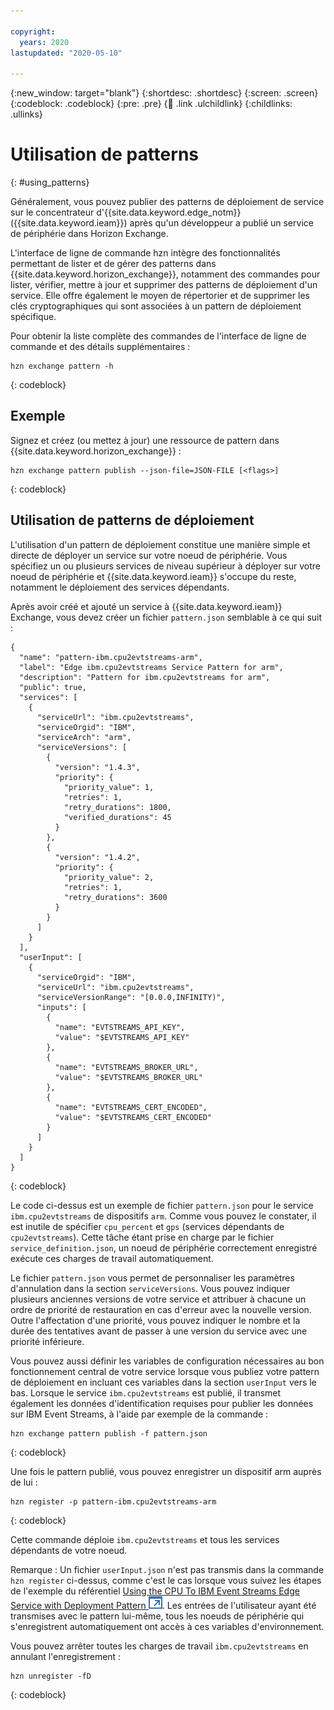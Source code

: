 ```yaml
---

copyright:
  years: 2020
lastupdated: "2020-05-10"

---
```


{:new_window: target="blank"}
{:shortdesc: .shortdesc}
{:screen: .screen}
{:codeblock: .codeblock}
{:pre: .pre}
{:child: .link .ulchildlink}
{:childlinks: .ullinks}

# Utilisation de patterns
{: #using_patterns}

Généralement, vous pouvez publier des patterns de déploiement de service sur le concentrateur d'{{site.data.keyword.edge_notm}} ({{site.data.keyword.ieam}}) après qu'un développeur a publié un service de périphérie dans Horizon Exchange.

L'interface de ligne de commande hzn intègre des fonctionnalités permettant de lister et de gérer des patterns dans {{site.data.keyword.horizon_exchange}}, notamment des commandes pour lister, vérifier, mettre à jour et supprimer des patterns de déploiement d'un service. Elle offre également le moyen de répertorier et de supprimer les clés cryptographiques qui sont associées à un pattern de déploiement spécifique.

Pour obtenir la liste complète des commandes de l'interface de ligne de commande et des détails supplémentaires :

```
hzn exchange pattern -h
```
{: codeblock}

## Exemple

Signez et créez (ou mettez à jour) une ressource de pattern dans {{site.data.keyword.horizon_exchange}} :

```
hzn exchange pattern publish --json-file=JSON-FILE [<flags>]
```
{: codeblock}

## Utilisation de patterns de déploiement

L'utilisation d'un pattern de déploiement constitue une manière simple et directe de déployer un service sur votre noeud de périphérie. Vous spécifiez un ou plusieurs services de niveau supérieur à déployer sur votre noeud de périphérie et {{site.data.keyword.ieam}} s'occupe du reste, notamment le déploiement des services dépendants.

Après avoir créé et ajouté un service à {{site.data.keyword.ieam}} Exchange, vous devez créer un fichier `pattern.json` semblable à ce qui suit :

```
{
  "name": "pattern-ibm.cpu2evtstreams-arm",
  "label": "Edge ibm.cpu2evtstreams Service Pattern for arm",
  "description": "Pattern for ibm.cpu2evtstreams for arm",
  "public": true,
  "services": [
    {
      "serviceUrl": "ibm.cpu2evtstreams",
      "serviceOrgid": "IBM",
      "serviceArch": "arm",
      "serviceVersions": [
        {
          "version": "1.4.3",
          "priority": {
            "priority_value": 1,
            "retries": 1,
            "retry_durations": 1800,
            "verified_durations": 45
          }
        },
        {
          "version": "1.4.2",
          "priority": {
            "priority_value": 2,
            "retries": 1,
            "retry_durations": 3600
          }
        }
      ]
    }
  ],
  "userInput": [
    {
      "serviceOrgid": "IBM",
      "serviceUrl": "ibm.cpu2evtstreams",
      "serviceVersionRange": "[0.0.0,INFINITY)",
      "inputs": [
        {
          "name": "EVTSTREAMS_API_KEY",
          "value": "$EVTSTREAMS_API_KEY"
        },
        {
          "name": "EVTSTREAMS_BROKER_URL",
          "value": "$EVTSTREAMS_BROKER_URL"
        },
        {
          "name": "EVTSTREAMS_CERT_ENCODED",
          "value": "$EVTSTREAMS_CERT_ENCODED"
        }
      ]
    }
  ]
}
```
{: codeblock}

Le code ci-dessus est un exemple de fichier `pattern.json` pour le service `ibm.cpu2evtstreams` de dispositifs `arm`. Comme vous pouvez le constater, il est inutile de spécifier `cpu_percent` et `gps` (services dépendants de `cpu2evtstreams`). Cette tâche étant prise en charge par le fichier `service_definition.json`, un noeud de périphérie correctement enregistré exécute ces charges de travail automatiquement.

Le fichier `pattern.json` vous permet de personnaliser les paramètres d'annulation dans la section `serviceVersions`. Vous pouvez indiquer plusieurs anciennes versions de votre service et attribuer à chacune un ordre de priorité de restauration en cas d'erreur avec la nouvelle version. Outre l'affectation d'une priorité, vous pouvez indiquer le nombre et la durée des tentatives avant de passer à une version du service avec une priorité inférieure. 

Vous pouvez aussi définir les variables de configuration nécessaires au bon fonctionnement central de votre service lorsque vous publiez votre pattern de déploiement en incluant ces variables dans la section `userInput` vers le bas. Lorsque le service `ibm.cpu2evtstreams` est publié, il transmet également les données d'identification requises pour publier les données sur IBM Event Streams, à l'aide par exemple de la commande :

```
hzn exchange pattern publish -f pattern.json
```
{: codeblock}

Une fois le pattern publié, vous pouvez enregistrer un dispositif arm auprès de lui :

```
hzn register -p pattern-ibm.cpu2evtstreams-arm
```
{: codeblock}

Cette commande déploie `ibm.cpu2evtstreams` et tous les services dépendants de votre noeud.

Remarque : Un fichier `userInput.json` n'est pas transmis dans la commande `hzn register` ci-dessus, comme c'est le cas lorsque vous suivez les étapes de l'exemple du référentiel [Using the CPU To IBM Event Streams Edge Service with Deployment Pattern ![S'ouvre dans un nouvel onglet](../../images/icons/launch-glyph.svg "S'ouvre dans un nouvel onglet")](https://github.com/open-horizon/examples/tree/master/edge/evtstreams/cpu2evtstreams#-using-the-cpu-to-ibm-event-streams-edge-service-with-deployment-pattern). Les entrées de l'utilisateur ayant été transmises avec le pattern lui-même, tous les noeuds de périphérie qui s'enregistrent automatiquement ont accès à ces variables d'environnement.

Vous pouvez arrêter toutes les charges de travail `ibm.cpu2evtstreams` en annulant l'enregistrement :

```
hzn unregister -fD
```
{: codeblock}
